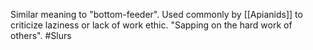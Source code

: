 Similar meaning to "bottom-feeder". Used commonly by [[Apianids]] to criticize laziness or lack of work ethic. "Sapping on the hard work of others".
#Slurs 